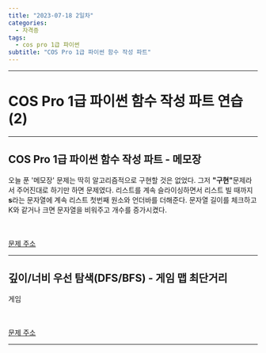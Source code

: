 ```yaml
---
title: "2023-07-18 2일차"
categories:
  - 자격증
tags:
  - cos pro 1급 파이썬
subtitle: "COS Pro 1급 파이썬 함수 작성 파트"
---
```

-----
<h1>COS Pro 1급 파이썬 함수 작성 파트 연습 (2)</h1>

-----
<h2>COS Pro 1급 파이썬 함수 작성 파트 - 메모장</h2>

<script src="https://gist.github.com/harimyong/734d0e6f6356348ee0b1277c7b7b9d6e.js"></script>

<p>오늘 푼 '메모장' 문제는 딱히 알고리즘적으로 구현할 것은 없었다. 그저 <strong>"구현"</strong>문제라서 주어진대로 하기만 하면 문제였다. 리스트를 계속 슬라이싱하면서 리스트 빌 때까지 <strong>s</strong>라는 문자열에 계속 리스트 첫번째 원소와 언더바를 더해준다. 문자열 길이를 체크하고 K와 같거나 크면 문자열을 비워주고 개수를 증가시켰다.</p>

<br><br>
<a href="https://school.programmers.co.kr/learn/courses/11133/lessons/71167">문제 주소</a>

-----
<h2>깊이/너비 우선 탐색(DFS/BFS) - 게임 맵 최단거리</h2>

<script src="https://gist.github.com/harimyong/4385ed0ccf6f4d58ff3bbb3ac97ec743.js"></script>

<p>게임</p>

<br><br>
<a href="https://school.programmers.co.kr/learn/courses/30/lessons/1844">문제 주소</a>

-----
